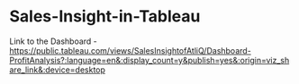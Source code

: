 # Sales-Insight-in-Tableau

Link to the Dashboard - https://public.tableau.com/views/SalesInsightofAtliQ/Dashboard-ProfitAnalysis?:language=en&:display_count=y&publish=yes&:origin=viz_share_link&:device=desktop
